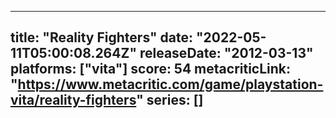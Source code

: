 
---
title: "Reality Fighters"
date: "2022-05-11T05:00:08.264Z"
releaseDate: "2012-03-13"
platforms: ["vita"]
score: 54
metacriticLink: "https://www.metacritic.com/game/playstation-vita/reality-fighters"
series: []
---
